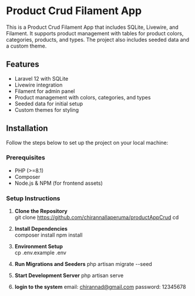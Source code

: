 # Product Crud Filament App

This is a Product Crud Filament App that includes SQLite, Livewire, and Filament. It supports product management with tables for product colors, categories, products, and types. The project also includes seeded data and a custom theme.

## Features

- Laravel 12 with SQLite
- Livewire integration
- Filament for admin panel
- Product management with colors, categories, and types
- Seeded data for initial setup
- Custom themes for styling

## Installation

Follow the steps below to set up the project on your local machine:

### Prerequisites

- PHP (>=8.1)
- Composer
- Node.js & NPM (for frontend assets)

### Setup Instructions

1. **Clone the Repository**  
    git clone https://github.com/chirannallaperuma/productAppCrud
    cd <project-folder>

2. **Install Dependencies**  
    composer install
    npm install

3. **Environment Setup**  
    cp .env.example .env

4. **Run Migrations and Seeders**
    php artisan migrate --seed

5. **Start Development Server**
    php artisan serve

5. **login to the system**
    email: chirannad@gmail.com
    password: 12345678


